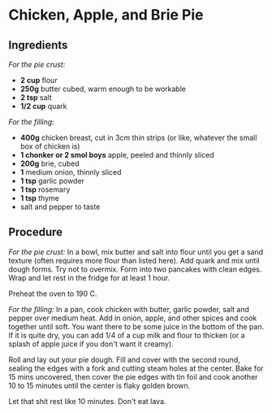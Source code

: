 # Chicken, Apple, and Brie Pie

## Ingredients

*For the pie crust:*
- **2 cup** flour
- **250g** butter cubed, warm enough to be workable
- **2 tsp** salt
- **1/2 cup** quark

*For the filling:*
- **400g** chicken breast, cut in 3cm thin strips (or like, whatever the small box of chicken is)
- **1 chonker or 2 smol boys** apple, peeled and thinnly sliced
- **200g** brie, cubed
- **1** medium onion, thinnly sliced
- **1 tsp** garlic powder
- **1 tsp** rosemary
- **1 tsp** thyme
- salt and pepper to taste

## Procedure

*For the pie crust:*
In a bowl, mix butter and salt into flour until you get a sand texture (often requires more flour than listed here). Add quark and mix until dough forms. Try not to overmix. Form into two pancakes with clean edges. Wrap and let rest in the fridge for at least 1 hour.

Preheat the oven to 190 C. 

*For the filling:*
In a pan, cook chicken with butter, garlic powder, salt and pepper over medium heat. Add in onion, apple, and other spices and cook together until soft. You want there to be some juice in the bottom of the pan. If it is quite dry, you can add 1/4 of a cup milk and flour to thicken (or a splash of apple juice if you don't want it creamy). 

Roll and lay out your pie dough. Fill and cover with the second round, sealing the edges with a fork and cutting steam holes at the center. Bake for 15 mins uncovered, then cover the pie edges with tin foil and cook another 10 to 15 minutes until the center is flaky golden brown.

Let that shit rest like 10 minutes. Don't eat lava.
